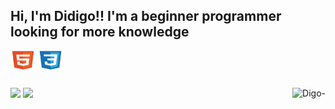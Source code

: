 ## Hi, I'm Didigo!! I'm a beginner programmer looking for more knowledge
<div>
   <img align="center" alt="Digo-HTML" height="30" width="40" src="https://raw.githubusercontent.com/devicons/devicon/master/icons/html5/html5-original.svg">
  <img align="center" alt="Digo-CSS" height="30" width="40" src="https://raw.githubusercontent.com/devicons/devicon/master/icons/css3/css3-original.svg">


##

<div>
  <a href="https://discord.gg/A2SSFUeM" target="_blank"><img src="https://img.shields.io/badge/Discord-7289DA?style=for-the-badge&logo=discord&logoColor=white" target="_blank"></a> 
  <a href = "diegolago247@gmail.com"><img src="https://img.shields.io/badge/-Gmail-%23333?style=for-the-badge&logo=gmail&logoColor=white" target="_blank"></a>
  <img align="right" alt="Digo-" src="https://media.discordapp.net/attachments/1195830093138894961/1349198620397797466/n-harmonia-n.gif?ex=67d23aa2&is=67d0e922&hm=24f681c1bacf54ce721ecc8f4c3443a8b6118f5883f3d53f1236de8ede3940dd&=">
</div>
 
